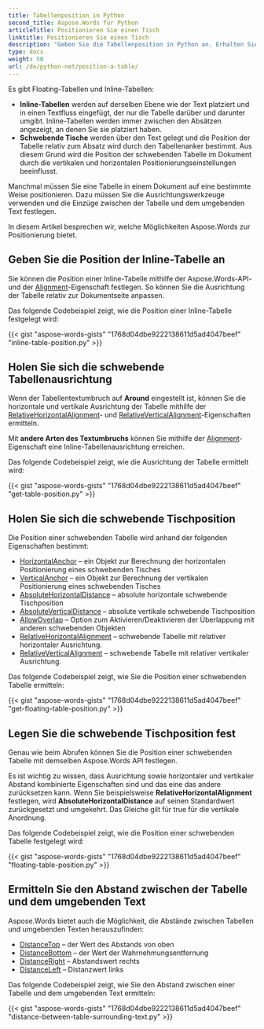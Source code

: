 ```yaml
---
title: Tabellenposition in Python
second_title: Aspose.Words für Python
articleTitle: Positionieren Sie einen Tisch
linktitle: Positionieren Sie einen Tisch
description: "Geben Sie die Tabellenposition in Python an. Erhalten Sie eine Tabellenausrichtung, ermitteln Sie die schwebende Tabellenposition und legen Sie sie mithilfe von Python fest."
type: docs
weight: 50
url: /de/python-net/position-a-table/
---
```


Es gibt Floating-Tabellen und Inline-Tabellen:

* **Inline-Tabellen** werden auf derselben Ebene wie der Text platziert und in einen Textfluss eingefügt, der nur die Tabelle darüber und darunter umgibt. Inline-Tabellen werden immer zwischen den Absätzen angezeigt, an denen Sie sie platziert haben.
* **Schwebende Tische** werden über den Text gelegt und die Position der Tabelle relativ zum Absatz wird durch den Tabellenanker bestimmt. Aus diesem Grund wird die Position der schwebenden Tabelle im Dokument durch die vertikalen und horizontalen Positionierungseinstellungen beeinflusst.

Manchmal müssen Sie eine Tabelle in einem Dokument auf eine bestimmte Weise positionieren. Dazu müssen Sie die Ausrichtungswerkzeuge verwenden und die Einzüge zwischen der Tabelle und dem umgebenden Text festlegen.

In diesem Artikel besprechen wir, welche Möglichkeiten Aspose.Words zur Positionierung bietet.

## Geben Sie die Position der Inline-Tabelle an

Sie können die Position einer Inline-Tabelle mithilfe der Aspose.Words-API- und der [Alignment](https://reference.aspose.com/words/python-net/aspose.words.tables/table/alignment/)-Eigenschaft festlegen. So können Sie die Ausrichtung der Tabelle relativ zur Dokumentseite anpassen.

Das folgende Codebeispiel zeigt, wie die Position einer Inline-Tabelle festgelegt wird:

{{< gist "aspose-words-gists" "1768d04dbe9222138611d5ad4047beef" "inline-table-position.py" >}}

## Holen Sie sich die schwebende Tabellenausrichtung

Wenn der Tabellentextumbruch auf **Around** eingestellt ist, können Sie die horizontale und vertikale Ausrichtung der Tabelle mithilfe der [RelativeHorizontalAlignment](https://reference.aspose.com/words/python-net/aspose.words.tables/table/relative_horizontal_alignment/)- und [RelativeVerticalAlignment](https://reference.aspose.com/words/python-net/aspose.words.tables/table/relative_vertical_alignment/)-Eigenschaften ermitteln.

Mit **andere Arten des Textumbruchs** können Sie mithilfe der [Alignment](https://reference.aspose.com/words/python-net/aspose.words.tables/table/alignment/)-Eigenschaft eine Inline-Tabellenausrichtung erreichen.

Das folgende Codebeispiel zeigt, wie die Ausrichtung der Tabelle ermittelt wird:

{{< gist "aspose-words-gists" "1768d04dbe9222138611d5ad4047beef" "get-table-position.py" >}}

## Holen Sie sich die schwebende Tischposition

 Die Position einer schwebenden Tabelle wird anhand der folgenden Eigenschaften bestimmt:

* [HorizontalAnchor](https://reference.aspose.com/words/python-net/aspose.words.tables/table/horizontal_anchor/) – ein Objekt zur Berechnung der horizontalen Positionierung eines schwebenden Tisches
* [VerticalAnchor](https://reference.aspose.com/words/python-net/aspose.words.tables/table/vertical_anchor/) – ein Objekt zur Berechnung der vertikalen Positionierung eines schwebenden Tisches
* [AbsoluteHorizontalDistance](https://reference.aspose.com/words/python-net/aspose.words.tables/table/absolute_horizontal_distance/) – absolute horizontale schwebende Tischposition
* [AbsoluteVerticalDistance](https://reference.aspose.com/words/python-net/aspose.words.tables/table/absolute_vertical_distance/) – absolute vertikale schwebende Tischposition
* [AllowOverlap](https://reference.aspose.com/words/python-net/aspose.words.tables/table/allow_overlap/) – Option zum Aktivieren/Deaktivieren der Überlappung mit anderen schwebenden Objekten
* [RelativeHorizontalAlignment](https://reference.aspose.com/words/python-net/aspose.words.tables/table/relative_horizontal_alignment/) – schwebende Tabelle mit relativer horizontaler Ausrichtung.
* [RelativeVerticalAlignment](https://reference.aspose.com/words/python-net/aspose.words.tables/table/relative_vertical_alignment/) – schwebende Tabelle mit relativer vertikaler Ausrichtung.

Das folgende Codebeispiel zeigt, wie Sie die Position einer schwebenden Tabelle ermitteln:

{{< gist "aspose-words-gists" "1768d04dbe9222138611d5ad4047beef" "get-floating-table-position.py" >}}

## Legen Sie die schwebende Tischposition fest

Genau wie beim Abrufen können Sie die Position einer schwebenden Tabelle mit demselben Aspose.Words API festlegen.

Es ist wichtig zu wissen, dass Ausrichtung sowie horizontaler und vertikaler Abstand kombinierte Eigenschaften sind und das eine das andere zurücksetzen kann. Wenn Sie beispielsweise **RelativeHorizontalAlignment** festlegen, wird **AbsoluteHorizontalDistance** auf seinen Standardwert zurückgesetzt und umgekehrt. Das Gleiche gilt für true für die vertikale Anordnung.

Das folgende Codebeispiel zeigt, wie die Position einer schwebenden Tabelle festgelegt wird:

{{< gist "aspose-words-gists" "1768d04dbe9222138611d5ad4047beef" "floating-table-position.py" >}}

## Ermitteln Sie den Abstand zwischen der Tabelle und dem umgebenden Text

Aspose.Words bietet auch die Möglichkeit, die Abstände zwischen Tabellen und umgebenden Texten herauszufinden:

- [DistanceTop](https://reference.aspose.com/words/python-net/aspose.words.tables/table/distance_top/) – der Wert des Abstands von oben
- [DistanceBottom](https://reference.aspose.com/words/python-net/aspose.words.tables/table/distance_bottom/) – der Wert der Wahrnehmungsentfernung
- [DistanceRight](https://reference.aspose.com/words/python-net/aspose.words.tables/table/distance_right/) – Abstandswert rechts
- [DistanceLeft](https://reference.aspose.com/words/python-net/aspose.words.tables/table/distance_left/) – Distanzwert links

Das folgende Codebeispiel zeigt, wie Sie den Abstand zwischen einer Tabelle und dem umgebenden Text ermitteln:

{{< gist "aspose-words-gists" "1768d04dbe9222138611d5ad4047beef" "distance-between-table-surrounding-text.py" >}}